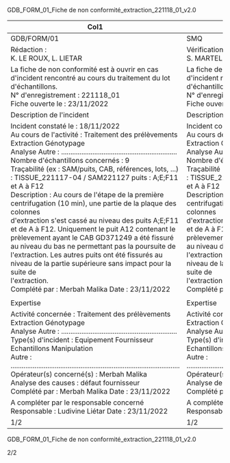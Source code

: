 GDB_FORM_01_Fiche de non conformité_extraction_221118_01_v2.0





|Col1|Fiche de non conformité|Version 2.0|
|---|---|---|
|GDB/FORM/01|SMQ|06/10/2022|
|Rédaction :<br>K. LE ROUX, L. LIETAR|Vérification :<br>S. MARTEL, S. MERLIN|Approbation :<br>L. LIETAR|
|La fiche de non conformité est à ouvrir en cas d'incident rencontré au cours du traitement du lot d'échantillons.<br>N° d'enregistrement : 221118_01<br>Fiche ouverte le : 23/11/2022|La fiche de non conformité est à ouvrir en cas d'incident rencontré au cours du traitement du lot d'échantillons.<br>N° d'enregistrement : 221118_01<br>Fiche ouverte le : 23/11/2022|La fiche de non conformité est à ouvrir en cas d'incident rencontré au cours du traitement du lot d'échantillons.<br>N° d'enregistrement : 221118_01<br>Fiche ouverte le : 23/11/2022|
|Description de l'incident|Description de l'incident|Description de l'incident|
|Incident constaté le : 18/11/2022<br>Au cours de l'activité : Traitement des prélèvements Extraction Génotypage<br>Analyse Autre : ...............................................................<br>Nombre d'échantillons concernés : 9<br>Traçabilité (ex : SAM/puits, CAB, références, lots, ...) : TISSUE_221117-04 / SAM221127 puits : A;E;F11 et A à F12<br>Description : Au cours de l'étape de la première centrifugation (10 min), une partie de la plaque des colonnes<br>d'extraction s'est cassé au niveau des puits A;E;F11 et de A à F12. Uniquement le puit A12 contenant le<br>prèlevement ayant le CAB GD371249 a été fissuré au niveau du bas ne permettant pas la poursuite de<br>l'extraction. Les autres puits ont été fissurés au niveau de la partie supérieure sans impact pour la suite de<br>l'extraction.<br>Complété par : Merbah Malika Date : 23/11/2022|Incident constaté le : 18/11/2022<br>Au cours de l'activité : Traitement des prélèvements Extraction Génotypage<br>Analyse Autre : ...............................................................<br>Nombre d'échantillons concernés : 9<br>Traçabilité (ex : SAM/puits, CAB, références, lots, ...) : TISSUE_221117-04 / SAM221127 puits : A;E;F11 et A à F12<br>Description : Au cours de l'étape de la première centrifugation (10 min), une partie de la plaque des colonnes<br>d'extraction s'est cassé au niveau des puits A;E;F11 et de A à F12. Uniquement le puit A12 contenant le<br>prèlevement ayant le CAB GD371249 a été fissuré au niveau du bas ne permettant pas la poursuite de<br>l'extraction. Les autres puits ont été fissurés au niveau de la partie supérieure sans impact pour la suite de<br>l'extraction.<br>Complété par : Merbah Malika Date : 23/11/2022|Incident constaté le : 18/11/2022<br>Au cours de l'activité : Traitement des prélèvements Extraction Génotypage<br>Analyse Autre : ...............................................................<br>Nombre d'échantillons concernés : 9<br>Traçabilité (ex : SAM/puits, CAB, références, lots, ...) : TISSUE_221117-04 / SAM221127 puits : A;E;F11 et A à F12<br>Description : Au cours de l'étape de la première centrifugation (10 min), une partie de la plaque des colonnes<br>d'extraction s'est cassé au niveau des puits A;E;F11 et de A à F12. Uniquement le puit A12 contenant le<br>prèlevement ayant le CAB GD371249 a été fissuré au niveau du bas ne permettant pas la poursuite de<br>l'extraction. Les autres puits ont été fissurés au niveau de la partie supérieure sans impact pour la suite de<br>l'extraction.<br>Complété par : Merbah Malika Date : 23/11/2022|
||||
|Expertise|Expertise|Expertise|
|Activité concernée : Traitement des prélèvements Extraction Génotypage<br>Analyse Autre : ...............................................................<br>Type(s) d'incident : Equipement Fournisseur Echantillons Manipulation<br>Autre : ............................................................................................<br>Opérateur(s) concerné(s) : Merbah Malika<br>Analyse des causes : défaut fournisseur<br>Complété par : Merbah Malika Date : 23/11/2022|Activité concernée : Traitement des prélèvements Extraction Génotypage<br>Analyse Autre : ...............................................................<br>Type(s) d'incident : Equipement Fournisseur Echantillons Manipulation<br>Autre : ............................................................................................<br>Opérateur(s) concerné(s) : Merbah Malika<br>Analyse des causes : défaut fournisseur<br>Complété par : Merbah Malika Date : 23/11/2022|Activité concernée : Traitement des prélèvements Extraction Génotypage<br>Analyse Autre : ...............................................................<br>Type(s) d'incident : Equipement Fournisseur Echantillons Manipulation<br>Autre : ............................................................................................<br>Opérateur(s) concerné(s) : Merbah Malika<br>Analyse des causes : défaut fournisseur<br>Complété par : Merbah Malika Date : 23/11/2022|
|A compléter par le responsable concerné<br>Responsable : Ludivine Liétar Date : 23/11/2022|A compléter par le responsable concerné<br>Responsable : Ludivine Liétar Date : 23/11/2022|A compléter par le responsable concerné<br>Responsable : Ludivine Liétar Date : 23/11/2022|
|1/2|1/2|1/2|

GDB_FORM_01_Fiche de non conformité_extraction_221118_01_v2.0



2/2

